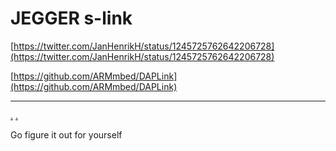 # JEGGER s-link

[https://twitter.com/JanHenrikH/status/1245725762642206728](https://twitter.com/JanHenrikH/status/1245725762642206728)

[https://github.com/ARMmbed/DAPLink](https://github.com/ARMmbed/DAPLink)

-------

[.](https://weekly-geekly.github.io/articles/442290/index.html)
[.](https://www.segger.com/products/debug-probes/j-link/models/other-j-links/st-link-on-board/)

Go figure it out for yourself
